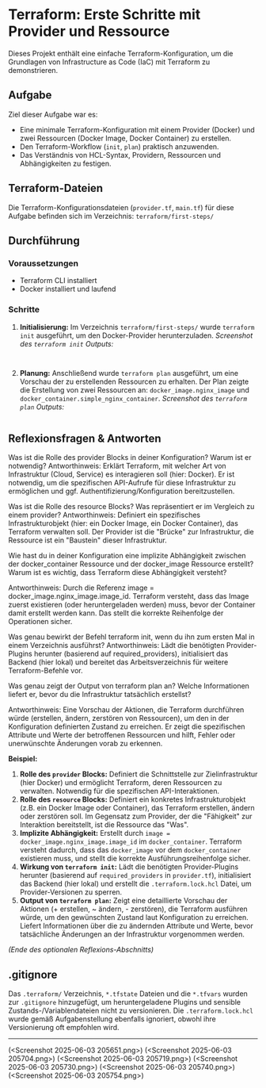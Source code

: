 # Terraform: Erste Schritte mit Provider und Ressource

Dieses Projekt enthält eine einfache Terraform-Konfiguration, um die Grundlagen von Infrastructure as Code (IaC) mit Terraform zu demonstrieren.

## Aufgabe

Ziel dieser Aufgabe war es:
- Eine minimale Terraform-Konfiguration mit einem Provider (Docker) und zwei Ressourcen (Docker Image, Docker Container) zu erstellen.
- Den Terraform-Workflow (`init`, `plan`) praktisch anzuwenden.
- Das Verständnis von HCL-Syntax, Providern, Ressourcen und Abhängigkeiten zu festigen.

## Terraform-Dateien

Die Terraform-Konfigurationsdateien (`provider.tf`, `main.tf`) für diese Aufgabe befinden sich im Verzeichnis:
`terraform/first-steps/`

## Durchführung

### Voraussetzungen
- Terraform CLI installiert
- Docker installiert und laufend

### Schritte
1.  **Initialisierung:** Im Verzeichnis `terraform/first-steps/` wurde `terraform init` ausgeführt, um den Docker-Provider herunterzuladen.
    *Screenshot des `terraform init` Outputs:*
    ```
  
    ```
2.  **Planung:** Anschließend wurde `terraform plan` ausgeführt, um eine Vorschau der zu erstellenden Ressourcen zu erhalten. Der Plan zeigte die Erstellung von zwei Ressourcen an: `docker_image.nginx_image` und `docker_container.simple_nginx_container`.
    *Screenshot des `terraform plan` Outputs:*
    ```
    
    ```

## Reflexionsfragen & Antworten
Was ist die Rolle des provider Blocks in deiner Konfiguration? Warum ist er notwendig?
Antworthinweis: Erklärt Terraform, mit welcher Art von Infrastruktur (Cloud, Service) es interagieren soll (hier: Docker). Er ist notwendig, um die spezifischen API-Aufrufe für diese Infrastruktur zu ermöglichen und ggf. Authentifizierung/Konfiguration bereitzustellen.

Was ist die Rolle des resource Blocks? Was repräsentiert er im Vergleich zu einem provider?
Antworthinweis: Definiert ein spezifisches Infrastrukturobjekt (hier: ein Docker Image, ein Docker Container), das Terraform verwalten soll. Der Provider ist die "Brücke" zur Infrastruktur, die Ressource ist ein "Baustein" dieser Infrastruktur.

Wie hast du in deiner Konfiguration eine implizite Abhängigkeit zwischen der docker_container Ressource und der docker_image Ressource erstellt? Warum ist es wichtig, dass Terraform diese Abhängigkeit versteht?

Antworthinweis: Durch die Referenz image = docker_image.nginx_image.image_id. Terraform versteht, dass das Image zuerst existieren (oder heruntergeladen werden) muss, bevor der Container damit erstellt werden kann. Das stellt die korrekte Reihenfolge der Operationen sicher.

Was genau bewirkt der Befehl terraform init, wenn du ihn zum ersten Mal in einem Verzeichnis ausführst?
Antworthinweis: Lädt die benötigten Provider-Plugins herunter (basierend auf required_providers), initialisiert das Backend (hier lokal) und bereitet das Arbeitsverzeichnis für weitere Terraform-Befehle vor.

Was genau zeigt der Output von terraform plan an? Welche Informationen liefert er, bevor du die Infrastruktur tatsächlich erstellst?

Antworthinweis: Eine Vorschau der Aktionen, die Terraform durchführen würde (erstellen, ändern, zerstören von Ressourcen), um den in der Konfiguration definierten Zustand zu erreichen. Er zeigt die spezifischen Attribute und Werte der betroffenen Ressourcen und hilft, Fehler oder unerwünschte Änderungen vorab zu erkennen.

**Beispiel:**
1.  **Rolle des `provider` Blocks:** Definiert die Schnittstelle zur Zielinfrastruktur (hier Docker) und ermöglicht Terraform, deren Ressourcen zu verwalten. Notwendig für die spezifischen API-Interaktionen.
2.  **Rolle des `resource` Blocks:** Definiert ein konkretes Infrastrukturobjekt (z.B. ein Docker Image oder Container), das Terraform erstellen, ändern oder zerstören soll. Im Gegensatz zum Provider, der die "Fähigkeit" zur Interaktion bereitstellt, ist die Ressource das "Was".
3.  **Implizite Abhängigkeit:** Erstellt durch `image = docker_image.nginx_image.image_id` im `docker_container`. Terraform versteht dadurch, dass das `docker_image` vor dem `docker_container` existieren muss, und stellt die korrekte Ausführungsreihenfolge sicher.
4.  **Wirkung von `terraform init`:** Lädt die benötigten Provider-Plugins herunter (basierend auf `required_providers` in `provider.tf`), initialisiert das Backend (hier lokal) und erstellt die `.terraform.lock.hcl` Datei, um Provider-Versionen zu sperren.
5.  **Output von `terraform plan`:** Zeigt eine detaillierte Vorschau der Aktionen (+ erstellen, ~ ändern, - zerstören), die Terraform ausführen würde, um den gewünschten Zustand laut Konfiguration zu erreichen. Liefert Informationen über die zu ändernden Attribute und Werte, bevor tatsächliche Änderungen an der Infrastruktur vorgenommen werden.

*(Ende des optionalen Reflexions-Abschnitts)*

## .gitignore

Das `.terraform/` Verzeichnis, `*.tfstate` Dateien und die `*.tfvars` wurden zur `.gitignore` hinzugefügt, um heruntergeladene Plugins und sensible Zustands-/Variablendateien nicht zu versionieren. Die `.terraform.lock.hcl` wurde gemäß Aufgabenstellung ebenfalls ignoriert, obwohl ihre Versionierung oft empfohlen wird.

---

(<Screenshot 2025-06-03 205651.png>) (<Screenshot 2025-06-03 205704.png>) (<Screenshot 2025-06-03 205719.png>) (<Screenshot 2025-06-03 205730.png>) (<Screenshot 2025-06-03 205740.png>) (<Screenshot 2025-06-03 205754.png>)
